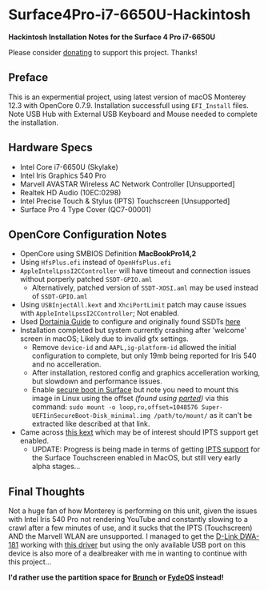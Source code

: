 # Surface4Pro-i7-6650U-Hackintosh
**Hackintosh Installation Notes for the Surface 4 Pro i7-6650U**

Please consider [donating](https://paypal.me/djouija) to support this project. Thanks!

## Preface
This is an expermential project, using latest version of macOS Monterey 12.3 with OpenCore 0.7.9.
Installation successfull using `EFI_Install` files.
Note USB Hub with External USB Keyboard and Mouse needed to complete the installation.

## Hardware Specs
- Intel Core i7-6650U (Skylake)
- Intel Iris Graphics 540 Pro
- Marvell AVASTAR Wireless AC Network Controller [Unsupported]
- Realtek HD Audio (10EC:0298)
- Intel Precise Touch & Stylus (IPTS) Touchscreen [Unsupported]
- Surface Pro 4 Type Cover (QC7-00001)

## OpenCore Configuration Notes
- OpenCore using SMBIOS Definition **MacBookPro14,2** 
- Using `HfsPlus.efi` instead of `OpenHfsPlus.efi`
- `AppleIntelLpssI2CController` will have timeout and connection issues without porperly patched `SSDT-GPIO.aml`
  - Alternatively, patched version of `SSDT-XOSI.aml` may be used instead of `SSDT-GPIO.aml`
- Using `USBInjectAll.kext` and `XhciPortLimit` patch may cause issues with `AppleIntelLpssI2CController`; Not enabled.
- Used [Dortainia Guide](https://dortania.github.io/OpenCore-Install-Guide/config-laptop.plist/skylake.html) to configure and originally found SSDTs [here](https://dsdt-database.monster/surface-pro-4-core-i7-opencore/)
- Installation completed but system currently crashing after 'welcome' screen in macOS; Likely due to invalid gfx settings.
  - Remove `device-id` and `AAPL,ig-platform-id` allowed the initial configuration to complete, but only 19mb being reported for Iris 540 and no accelleration.
  - After installation, restored config and graphics accelleration working, but slowdown and performance issues.
  - Enable [secure boot in Surface](https://github.com/badstorm/surface-pro-7-opencore/blob/master/SecureBoot.With.Grub.md) but note you need to mount this image in Linux using the offset _(found using [parted](https://askubuntu.com/a/236284))_ via this command: `sudo mount -o loop,ro,offset=1048576 Super-UEFIinSecureBoot-Disk_minimal.img /path/to/mount/` as it can't be extracted like described at that link.
- Came across [this kext](https://github.com/Xiashangning/BigSurface) which may be of interest should IPTS support get enabled.
  - UPDATE: Progress is being made in terms of getting [IPTS support](https://github.com/Xiashangning/IPTSDaemon) for the Surface Touchscreen enabled in MacOS, but still very early alpha stages...


## Final Thoughts
Not a huge fan of how Monterey is performing on this unit, given the issues with Intel Iris 540 Pro not rendering YouTube and constantly slowing to a crawl after a few minutes of use, and it sucks that the IPTS (Touchscreen) AND the Marvell WLAN are unsupported.   I managed to get the [D-Link DWA-181](https://www.bestbuy.ca/en-ca/product/d-link-ac1300-wi-fi-dual-band-usb-adapter-dwa-181/13579247) working with [this driver](https://github.com/chris1111/Wireless-USB-OC-Big-Sur-Adapter) but using the only available USB port on this device is also more of a dealbreaker with me in wanting to continue with this project...  

**I'd rather use the partition space for [Brunch](https://github.com/sebanc/brunch) or [FydeOS](https://fydeos.io/download/device/surface-pro4) instead!**

